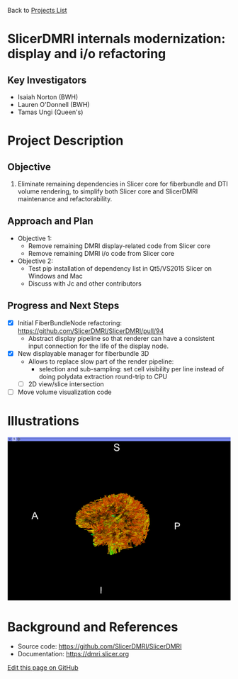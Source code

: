 Back to [Projects List](../../README.md#ProjectsList)

# SlicerDMRI internals modernization: display and i/o refactoring

## Key Investigators

- Isaiah Norton (BWH)
- Lauren O'Donnell (BWH)
- Tamas Ungi (Queen's)

# Project Description

## Objective

1. Eliminate remaining dependencies in Slicer core for fiberbundle and DTI volume rendering, to simplify both Slicer core
   and SlicerDMRI maintenance and refactorability.

## Approach and Plan

- Objective 1:
  - Remove remaining DMRI display-related code from Slicer core
  - Remove remaining DMRI i/o code from Slicer core
- Objective 2:
  - Test pip installation of dependency list in Qt5/VS2015 Slicer on Windows and Mac
  - Discuss with Jc and other contributors 

## Progress and Next Steps

<!--Describe progress and next steps in a few bullet points as you are making progress.-->
- [x] Initial FiberBundleNode refactoring: https://github.com/SlicerDMRI/SlicerDMRI/pull/94
  - Abstract display pipeline so that renderer can have a consistent
    input connection for the life of the display node.
- [x] New displayable manager for fiberbundle 3D
  - Allows to replace slow part of the render pipeline:
    - selection and sub-sampling: set cell visibility per line instead of doing polydata
      extraction round-trip to CPU
  - [ ] 2D view/slice intersection
- [ ] Move volume visualization code

# Illustrations

<!--Add pictures and links to videos that demonstrate what has been accomplished.-->

![Rendering in new FiberBundle displayable manager](dmri-screenshot.png)

# Background and References

<!--Use this space for information that may help people better understand your project, like links to papers, source code, or data.-->

- Source code: <https://github.com/SlicerDMRI/SlicerDMRI>
- Documentation: <https://dmri.slicer.org>

<!--Link for editing page when displayed in GitHub pages-->
<a href="{{site.github.repository_url}}/edit/master/{{page.path}}">Edit this page on GitHub</a>
